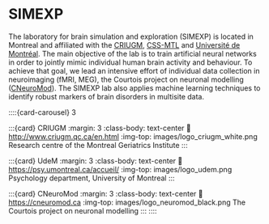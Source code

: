 # SIMEXP

The laboratory for brain simulation and exploration (SIMEXP) is located in Montreal and affiliated with the [CRIUGM](https://criugm.qc.ca/), [CSS-MTL](https://ciusss-centresudmtl.gouv.qc.ca/) and [Université de Montréal](https://psy.umontreal.ca/accueil/). The main objective of the lab is to train artificial neural networks in order to jointly mimic individual human brain activity and behaviour. To achieve that goal, we lead an intensive effort of individual data collection in neuroimaging (fMRI, MEG), the Courtois project on neuronal modelling ([CNeuroMod](https://cneuromod.ca)). The SIMEXP lab also applies machine learning techniques to identify robust markers of brain disorders in multisite data.

::::{card-carousel} 3

:::{card} CRIUGM
:margin: 3
:class-body: text-center
:link: http://www.criugm.qc.ca/en.html
:img-top: images/logo_criugm_white.png
Research centre of the Montreal Geriatrics Institute
:::

:::{card} UdeM
:margin: 3
:class-body: text-center
:link: https://psy.umontreal.ca/accueil/
:img-top: images/logo_udem.png
Psychology department, University of Montreal
:::

:::{card} CNeuroMod
:margin: 3
:class-body: text-center
:link: https://cneuromod.ca
:img-top: images/logo_neuromod_black.png
The Courtois project on neuronal modelling
:::
::::

